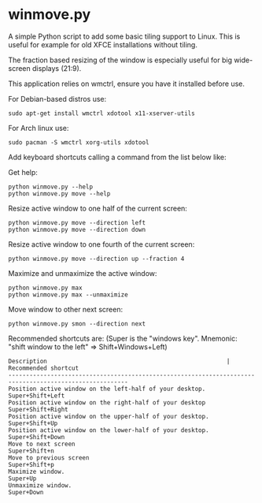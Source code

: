 winmove.py
======

A simple Python script to add some basic tiling support to Linux.
This is useful for example for old XFCE installations without tiling.

The fraction based resizing of the window is especially useful for big wide-screen displays (21:9).

This application relies on wmctrl, ensure you have it installed before use.

For Debian-based distros use:

    sudo apt-get install wmctrl xdotool x11-xserver-utils

For Arch linux use:

    sudo pacman -S wmctrl xorg-utils xdotool

Add keyboard shortcuts calling a command from the list below like:

Get help:

    python winmove.py --help
    python winmove.py move --help
    
Resize active window to one half of the current screen:

    python winmove.py move --direction left
    python winmove.py move --direction down
    
Resize active window to one fourth of the current screen:

    python winmove.py move --direction up --fraction 4
    
Maximize and unmaximize the active window:

    python winmove.py max
    python winmove.py max --unmaximize

Move window to other next screen:

    python winmove.py smon --direction next

Recommended shortcuts are: (Super is the "windows key". Mnemonic: "shift window to the left" => Shift+Windows+Left)

    Description                                                   | Recommended shortcut
    --------------------------------------------------------------------------------------------------------
    Position active window on the left-half of your desktop.        Super+Shift+Left
    Position active window on the right-half of your desktop        Super+Shift+Right
    Position active window on the upper-half of your desktop.       Super+Shift+Up
    Position active window on the lower-half of your desktop.       Super+Shift+Down
    Move to next screen                                             Super+Shift+n
    Move to previous screen                                         Super+Shift+p
    Maximize window.                                                Super+Up
    Unmaximize window.                                              Super+Down
